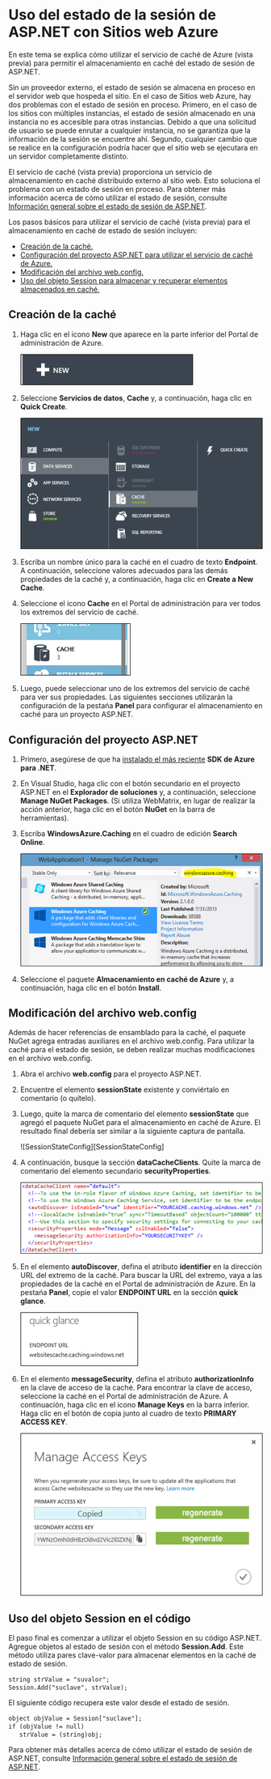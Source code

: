 <properties linkid="video-center-index" urlDisplayName="index" pageTitle="Video Center Index" metaKeywords="" description="" metaCanonical="" services="" documentationCenter="" title="How to Use ASP.NET Session State with Azure Web Sites" authors="jroth" solutions="" manager="" editor="" />

Uso del estado de la sesión de ASP.NET con Sitios web Azure
===========================================================

En este tema se explica cómo utilizar el servicio de caché de Azure (vista previa) para permitir el almacenamiento en caché del estado de sesión de ASP.NET.

Sin un proveedor externo, el estado de sesión se almacena en proceso en el servidor web que hospeda el sitio. En el caso de Sitios web Azure, hay dos problemas con el estado de sesión en proceso. Primero, en el caso de los sitios con múltiples instancias, el estado de sesión almacenado en una instancia no es accesible para otras instancias. Debido a que una solicitud de usuario se puede enrutar a cualquier instancia, no se garantiza que la información de la sesión se encuentre ahí. Segundo, cualquier cambio que se realice en la configuración podría hacer que el sitio web se ejecutara en un servidor completamente distinto.

El servicio de caché (vista previa) proporciona un servicio de almacenamiento en caché distribuido externo al sitio web. Esto soluciona el problema con un estado de sesión en proceso. Para obtener más información acerca de cómo utilizar el estado de sesión, consulte [Información general sobre el estado de sesión de ASP.NET](http://msdn.microsoft.com/en-us/library/ms178581.aspx).

Los pasos básicos para utilizar el servicio de caché (vista previa) para el almacenamiento en caché de estado de sesión incluyen:

-   [Creación de la caché.](#createcache)
-   [Configuración del proyecto ASP.NET para utilizar el servicio de caché de Azure.](#configureproject)
-   [Modificación del archivo web.config.](#configurewebconfig)
-   [Uso del objeto Session para almacenar y recuperar elementos almacenados en caché.](#usesessionobject)

Creación de la caché
--------------------

1.  Haga clic en el icono **New** que aparece en la parte inferior del Portal de administración de Azure.

    ![IconoDeNuevo](./media/web-sites-dotnet-session-state-caching/CacheScreenshot_NewButton.png)

2.  Seleccione **Servicios de datos**, **Cache** y, a continuación, haga clic en **Quick Create**.

    ![CuadroDeDiálogoDeNuevaCaché](./media/web-sites-dotnet-session-state-caching/CachingScreenshot_CreateOptions.png)

3.  Escriba un nombre único para la caché en el cuadro de texto **Endpoint**. A continuación, seleccione valores adecuados para las demás propiedades de la caché y, a continuación, haga clic en **Create a New Cache**.

4.  Seleccione el icono **Cache** en el Portal de administración para ver todos los extremos del servicio de caché.

    ![IconoDeCaché](./media/web-sites-dotnet-session-state-caching/CachingScreenshot_CacheIcon.png)

5.  Luego, puede seleccionar uno de los extremos del servicio de caché para ver sus propiedades. Las siguientes secciones utilizarán la configuración de la pestańa **Panel** para configurar el almacenamiento en caché para un proyecto ASP.NET.

Configuración del proyecto ASP.NET
----------------------------------

1.  Primero, asegúrese de que ha [instalado el más reciente](http://www.windowsazure.com/en-us/downloads/?sdk=net) **SDK de Azure para .NET**.

2.  En Visual Studio, haga clic con el botón secundario en el proyecto ASP.NET en el **Explorador de soluciones** y, a continuación, seleccione **Manage NuGet Packages**. (Si utiliza WebMatrix, en lugar de realizar la acción anterior, haga clic en el botón **NuGet** en la barra de herramientas).

3.  Escriba **WindowsAzure.Caching** en el cuadro de edición **Search Online**.

    ![CuadroDeDiálogoDeNuGet](./media/web-sites-dotnet-session-state-caching/CachingScreenshot_NuGet.png)

4.  Seleccione el paquete **Almacenamiento en caché de Azure** y, a continuación, haga clic en el botón **Install**.

Modificación del archivo web.config
-----------------------------------

Además de hacer referencias de ensamblado para la caché, el paquete NuGet agrega entradas auxiliares en el archivo web.config. Para utilizar la caché para el estado de sesión, se deben realizar muchas modificaciones en el archivo web.config.

1.  Abra el archivo **web.config** para el proyecto ASP.NET.

2.  Encuentre el elemento **sessionState** existente y conviértalo en comentario (o quítelo).

3.  Luego, quite la marca de comentario del elemento **sessionState** que agregó el paquete NuGet para el almacenamiento en caché de Azure. El resultado final debería ser similar a la siguiente captura de pantalla.

    ![SessionStateConfig][SessionStateConfig]

4.  A continuación, busque la sección **dataCacheClients**. Quite la marca de comentario del elemento secundario **securityProperties**.

    ![ConfiguraciónDeCaché](./media/web-sites-dotnet-session-state-caching/CachingScreenshot_CacheConfig.png)

5.  En el elemento **autoDiscover**, defina el atributo **identifier** en la dirección URL del extremo de la caché. Para buscar la URL del extremo, vaya a las propiedades de la caché en el Portal de administración de Azure. En la pestańa **Panel**, copie el valor **ENDPOINT URL** en la sección **quick glance**.

    ![URLdeExtremo](./media/web-sites-dotnet-session-state-caching/CachingScreenshot_EndpointURL.png)

6.  En el elemento **messageSecurity**, defina el atributo **authorizationInfo** en la clave de acceso de la caché. Para encontrar la clave de acceso, seleccione la caché en el Portal de administración de Azure. A continuación, haga clic en el icono **Manage Keys** en la barra inferior. Haga clic en el botón de copia junto al cuadro de texto **PRIMARY ACCESS KEY**.

    ![AdministrarClaves](./media/web-sites-dotnet-session-state-caching/CachingScreenshot_ManageAccessKeys.png)

Uso del objeto Session en el código
-----------------------------------

El paso final es comenzar a utilizar el objeto Session en su código ASP.NET. Agregue objetos al estado de sesión con el método **Session.Add**. Este método utiliza pares clave-valor para almacenar elementos en la caché de estado de sesión.

    string strValue = "suvalor";
    Session.Add("suclave", strValue);

El siguiente código recupera este valor desde el estado de sesión.

    object objValue = Session["suclave"];
    if (objValue != null)
       strValue = (string)obj;  

Para obtener más detalles acerca de cómo utilizar el estado de sesión de ASP.NET, consulte [Información general sobre el estado de sesión de ASP.NET](http://msdn.microsoft.com/en-us/library/ms178581.aspx).

